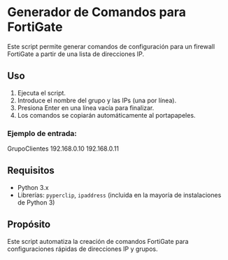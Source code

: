 # Generador de Comandos para FortiGate

Este script permite generar comandos de configuración para un firewall FortiGate a partir de una lista de direcciones IP.

## Uso

1. Ejecuta el script.
2. Introduce el nombre del grupo y las IPs (una por línea).
3. Presiona Enter en una línea vacía para finalizar.
4. Los comandos se copiarán automáticamente al portapapeles.

### Ejemplo de entrada:

GrupoClientes
192.168.0.10
192.168.0.11

## Requisitos

- Python 3.x
- Librerías: `pyperclip`, `ipaddress` (incluida en la mayoría de instalaciones de Python 3)

## Propósito

Este script automatiza la creación de comandos FortiGate para configuraciones rápidas de direcciones IP y grupos.
